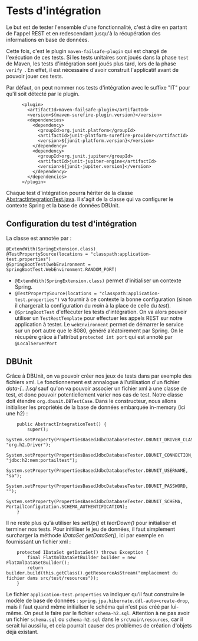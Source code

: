 # Tests d'intégration
Le but est de tester l'ensemble d'une fonctionnalité, c'est à dire en partant de l'appel REST et en redescendant jusqu'à la récupération des informations en base de données.

Cette fois, c'est le plugin `maven-failsafe-plugin` qui est chargé de l'exécution de ces tests. Si les tests unitaires sont joués dans la phase `test` de Maven, les tests d'intégration 
sont joués plus tard, lors de la phase `verify `. En effet, il est nécessaire d'avoir construit l'applicatif avant de pouvoir jouer ces tests.

Par défaut, on peut nommer nos tests d'intégration avec le suffixe "IT" pour qu'il soit détecté par le plugin.
```
      <plugin>
        <artifactId>maven-failsafe-plugin</artifactId>
        <version>${maven-surefire-plugin.version}</version>
        <dependencies>
          <dependency>
            <groupId>org.junit.platform</groupId>
            <artifactId>junit-platform-surefire-provider</artifactId>
            <version>${junit-platform.version}</version>
          </dependency>
          <dependency>
            <groupId>org.junit.jupiter</groupId>
            <artifactId>junit-jupiter-engine</artifactId>
            <version>${junit-jupiter.version}</version>
          </dependency>
        </dependencies>
      </plugin>
```

Chaque test d'intégration pourra hériter de la classe [AbstractIntegrationTest.java](../../master/src/test/java/fr/deroffal/portail/AbstractIntegrationTest.java). Il s'agit de la classe 
qui va configurer le contexte Spring et la base de données DBUnit.

## Configuration du test d'intégration
La classe est annotée par : 
```
@ExtendWith(SpringExtension.class)
@TestPropertySource(locations = "classpath:application-test.properties")
@SpringBootTest(webEnvironment = SpringBootTest.WebEnvironment.RANDOM_PORT)
```
 * `@ExtendWith(SpringExtension.class)` permet d'initialiser un contexte Spring.
 * `@TestPropertySource(locations = "classpath:application-test.properties")` va fournir à ce contexte la bonne configuration (sinon il chargerait la configuration du *main* à la place de
  celle du *test*).
 * `@SpringBootTest` d'effecuter les tests d'intégration. On va alors pouvoir utiliser un `TestRestTemplate` pour effectuer les appels REST sur notre application à tester. Le 
 `webEnvironment` permet de démarrer le service sur un port autre que le 8080, généré aléatoirement par Spring. On le récupère grâce à l'attribut `protected int port`
 qui est annoté par `@LocalServerPort` 

## DBUnit
Grâce à DBUnit, on va pouvoir créer nos jeux de tests dans par exemple des fichiers xml. Le fonctionnement est annalogue à l'utilisation d'un fichier *data-[...].sql* sauf qu'on va 
pouvoir associer un fichier xml à une classe de test, et donc pouvoir potentiellement varier nos cas de test.
Notre classe doit étendre `org.dbunit.DBTestCase`. Dans le constructeur, nous allons initialiser les propriétés de la base de données embarquée in-memory (ici une h2) :
```
	public AbstractIntegrationTest() {
		super();
		System.setProperty(PropertiesBasedJdbcDatabaseTester.DBUNIT_DRIVER_CLASS, "org.h2.Driver");
		System.setProperty(PropertiesBasedJdbcDatabaseTester.DBUNIT_CONNECTION_URL, "jdbc:h2:mem:portailtest");
		System.setProperty(PropertiesBasedJdbcDatabaseTester.DBUNIT_USERNAME, "sa");
		System.setProperty(PropertiesBasedJdbcDatabaseTester.DBUNIT_PASSWORD, "");
		System.setProperty(PropertiesBasedJdbcDatabaseTester.DBUNIT_SCHEMA, PortailConfigutation.SCHEMA_AUTHENTIFICATION);
	}
```
Il ne reste plus qu'à utiliser les *setUp()* et *tearDown()* pour initialiser et terminer nos tests. Pour initiliser le jeu de données, il faut simplement surcharger la méthode *IDataSet
 getDataSet()*, ici par exemple en fournissant un fichier xml :
```
	protected IDataSet getDataSet() throws Exception {
		final FlatXmlDataSetBuilder builder = new FlatXmlDataSetBuilder();
		return builder.build(this.getClass().getResourceAsStream("emplacement du fichier dans src/test/resources"));
	}
```
Le fichier `application-test.properties` va indiquer qu'il faut construire le modèle de base de données :
`spring.jpa.hibernate.ddl-auto=create-drop`, mais il faut quand même initialiser le schéma qui n'est pas créé par lui-même. On peut le faire par le fichier `schema-h2.sql`. Attention à ne
 pas avoir un fichier `schema.sql` ou `schema-h2.sql` dans le `src\main\resources`, car il serait lui aussi lu, et cela pourrait causer des problèmes de création d'objets déjà existant.